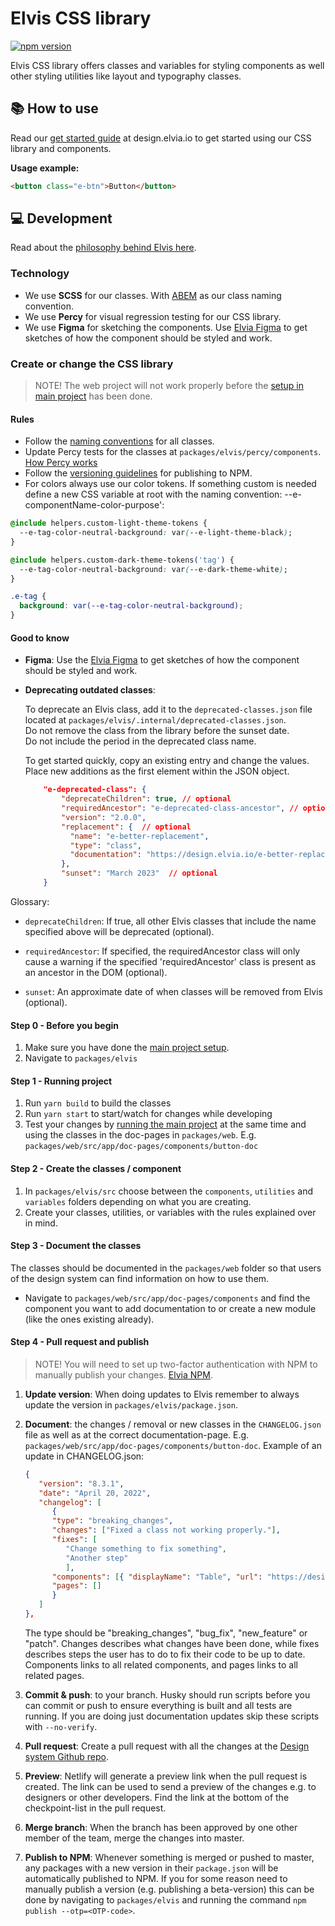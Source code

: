 # Elvis CSS library

[![npm version](https://badge.fury.io/js/%40elvia%2Felvis.svg)](https://badge.fury.io/js/%40elvia%2Felvis)

Elvis CSS library offers classes and variables for styling components as well other styling utilities like
layout and typography classes.

## 📚 How to use

Read our [get started guide](https://design.elvia.io/about/get-started) at design.elvia.io to get started
using our CSS library and components.

**Usage example:**

```html
<button class="e-btn">Button</button>
```

## 💻 Development

Read about the
[philosophy behind Elvis here](https://elvia.atlassian.net/wiki/spaces/TEAMATOM/pages/311690311/Teknisk+filosofi+for+stilbiblioteket+Elvis).

### Technology

- We use **SCSS** for our classes. With [ABEM](https://css-tricks.com/abem-useful-adaptation-bem/) as our
  class naming convention.
- We use **Percy** for visual regression testing for our CSS library.
- We use **Figma** for sketching the components. Use
  [Elvia Figma](https://www.figma.com/files/880078299274452916/project/5995782/%F0%9F%92%9A-Designsystemet?fuid=911220117114249697)
  to get sketches of how the component should be styled and work.

### Create or change the CSS library

> NOTE! The web project will not work properly before the
> [setup in main project](https://github.com/3lvia/designsystem/blob/master/README.md) has been done.

#### Rules

- Follow the
  [naming conventions](https://elvia.atlassian.net/wiki/spaces/TEAMATOM/pages/309464209/Navnekonvensjoner#Klasser)
  for all classes.
- Update Percy tests for the classes at `packages/elvis/percy/components`.
  [How Percy works](https://percy.io/how-it-works)
- Follow the
  [versioning guidelines](<https://elvia.atlassian.net/wiki/spaces/TEAMATOM/pages/10421994468/Retningslinjer+for+versjonering#Stilbiblitoeket-(Elvis)>)
  for publishing to NPM.
- For colors always use our color tokens. If something custom is needed define a new CSS variable at root with
  the naming convention: --e-componentName-color-purpose':

```css
@include helpers.custom-light-theme-tokens {
  --e-tag-color-neutral-background: var(--e-light-theme-black);
}

@include helpers.custom-dark-theme-tokens('tag') {
  --e-tag-color-neutral-background: var(--e-dark-theme-white);
}

.e-tag {
  background: var(--e-tag-color-neutral-background);
}
```

#### Good to know

- **Figma**: Use the
  [Elvia Figma](https://www.figma.com/files/880078299274452916/project/5995782/%F0%9F%92%9A-Designsystemet?fuid=911220117114249697)
  to get sketches of how the component should be styled and work.
- **Deprecating outdated classes**:

  To deprecate an Elvis class, add it to the `deprecated-classes.json` file located at
  `packages/elvis/.internal/deprecated-classes.json`. <br/>Do not remove the class from the library before the
  sunset date. <br/>Do not include the period in the deprecated class name.

  To get started quickly, copy an existing entry and change the values. Place new additions as the first
  element within the JSON object.

  ```json
      "e-deprecated-class": {
          "deprecateChildren": true, // optional
          "requiredAncestor": "e-deprecated-class-ancestor", // optional
          "version": "2.0.0",
          "replacement": {  // optional
      	    "name": "e-better-replacement",
      	    "type": "class",
      	    "documentation": "https://design.elvia.io/e-better-replacement"
          },
          "sunset": "March 2023"  // optional
      }
  ```

Glossary:

- `deprecateChildren`: If true, all other Elvis classes that include the name specified above will be
  deprecated (optional).

- `requiredAncestor`: If specified, the requiredAncestor class will only cause a warning if the specified
  'requiredAncestor' class is present as an ancestor in the DOM (optional).

- `sunset`: An approximate date of when classes will be removed from Elvis (optional).

#### **Step 0 - Before you begin**

1. Make sure you have done the
   [main project setup](https://github.com/3lvia/designsystem/blob/master/README.md).
2. Navigate to `packages/elvis`

#### **Step 1 - Running project**

1. Run `yarn build` to build the classes
2. Run `yarn start` to start/watch for changes while developing
3. Test your changes by [running the main project](https://github.com/3lvia/designsystem#setup) at the same
   time and using the classes in the doc-pages in `packages/web`. E.g.
   `packages/web/src/app/doc-pages/components/button-doc`

#### **Step 2 - Create the classes / component**

1. In `packages/elvis/src` choose between the `components`, `utilities` and `variables` folders depending on
   what you are creating.
2. Create your classes, utilities, or variables with the rules explained over in mind.

#### **Step 3 - Document the classes**

The classes should be documented in the `packages/web` folder so that users of the design system can find
information on how to use them.

- Navigate to `packages/web/src/app/doc-pages/components` and find the component you want to add documentation
  to or create a new module (like the ones existing already).

#### **Step 4 - Pull request and publish**

> NOTE! You will need to set up two-factor authentication with NPM to manually publish your changes.
> [Elvia NPM](https://www.npmjs.com/org/elvia).

1. **Update version**: When doing updates to Elvis remember to always update the version in
   `packages/elvis/package.json`.
2. **Document**: the changes / removal or new classes in the `CHANGELOG.json` file as well as at the correct
   documentation-page. E.g. `packages/web/src/app/doc-pages/components/button-doc`. Example of an update in
   CHANGELOG.json:

   ```json
   {
      "version": "8.3.1",
      "date": "April 20, 2022",
      "changelog": [
         {
         "type": "breaking_changes",
         "changes": ["Fixed a class not working properly."],
         "fixes": [
            "Change something to fix something",
            "Another step"
            ],
         "components": [{ "displayName": "Table", "url": "https://design.elvia.io/components/table" }],
         "pages": []
         }
      ]
   },
   ```

   The type should be "breaking_changes", "bug_fix", "new_feature" or "patch". Changes describes what changes
   have been done, while fixes describes steps the user has to do to fix their code to be up to date.
   Components links to all related components, and pages links to all related pages.

3. **Commit & push**: to your branch. Husky should run scripts before you can commit or push to ensure
   everything is built and all tests are running. If you are doing just documentation updates skip these
   scripts with `--no-verify`.
4. **Pull request**: Create a pull request with all the changes at the
   [Design system Github repo](https://github.com/3lvia/designsystem/pulls).
5. **Preview**: Netlify will generate a preview link when the pull request is created. The link can be used to
   send a preview of the changes e.g. to designers or other developers. Find the link at the bottom of the
   checkpoint-list in the pull request.
6. **Merge branch**: When the branch has been approved by one other member of the team, merge the changes into
   master.
7. **Publish to NPM**: Whenever something is merged or pushed to master, any packages with a new version in
   their `package.json` will be automatically published to NPM. If you for some reason need to manually
   publish a version (e.g. publishing a beta-version) this can be done by navigating to `packages/elvis` and
   running the command `npm publish --otp=<OTP-code>`.
